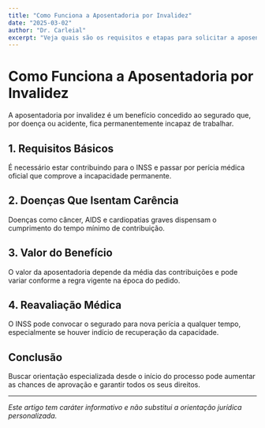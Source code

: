 ```yaml
---
title: "Como Funciona a Aposentadoria por Invalidez"
date: "2025-03-02"
author: "Dr. Carleial"
excerpt: "Veja quais são os requisitos e etapas para solicitar a aposentadoria por invalidez no INSS."
---
```


# Como Funciona a Aposentadoria por Invalidez

A aposentadoria por invalidez é um benefício concedido ao segurado que, por doença ou acidente, fica permanentemente incapaz de trabalhar.

## 1. Requisitos Básicos

É necessário estar contribuindo para o INSS e passar por perícia médica oficial que comprove a incapacidade permanente.

## 2. Doenças Que Isentam Carência

Doenças como câncer, AIDS e cardiopatias graves dispensam o cumprimento do tempo mínimo de contribuição.

## 3. Valor do Benefício

O valor da aposentadoria depende da média das contribuições e pode variar conforme a regra vigente na época do pedido.

## 4. Reavaliação Médica

O INSS pode convocar o segurado para nova perícia a qualquer tempo, especialmente se houver indício de recuperação da capacidade.

## Conclusão

Buscar orientação especializada desde o início do processo pode aumentar as chances de aprovação e garantir todos os seus direitos.

---

*Este artigo tem caráter informativo e não substitui a orientação jurídica personalizada.*
